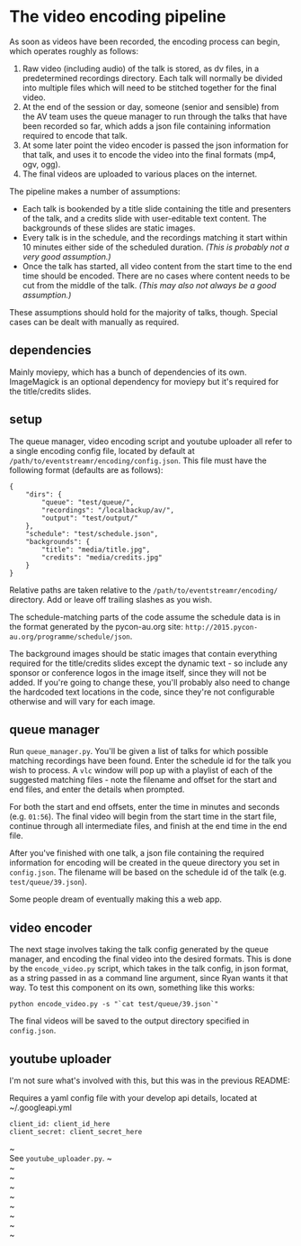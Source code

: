 The video encoding pipeline
===========================

As soon as videos have been recorded, the encoding process can begin, which operates roughly as follows:

1. Raw video (including audio) of the talk is stored, as dv files, in a predetermined recordings directory. Each talk will normally be divided into multiple files which will need to be stitched together for the final video.
2. At the end of the session or day, someone (senior and sensible) from the AV team uses the queue manager to run through the talks that have been recorded so far, which adds a json file containing information required to encode that talk.
3. At some later point the video encoder is passed the json information for that talk, and uses it to encode the video into the final formats (mp4, ogv, ogg).
4. The final videos are uploaded to various places on the internet.

The pipeline makes a number of assumptions:

- Each talk is bookended by a title slide containing the title and presenters of the talk, and a credits slide with user-editable text content. The backgrounds of these slides are static images.
- Every talk is in the schedule, and the recordings matching it start within 10 minutes either side of the scheduled duration. *(This is probably not a very good assumption.)*
- Once the talk has started, all video content from the start time to the end time should be encoded. There are no cases where content needs to be cut from the middle of the talk. *(This may also not always be a good assumption.)*

These assumptions should hold for the majority of talks, though. Special cases can be dealt with manually as required.


dependencies
------------

Mainly moviepy, which has a bunch of dependencies of its own. ImageMagick is an optional dependency for moviepy but it's required for the title/credits slides.


setup
-----

The queue manager, video encoding script  and youtube uploader all refer to a single encoding config file, located by default at `/path/to/eventstreamr/encoding/config.json`. This file must have the following format (defaults are as follows):

    {
        "dirs": {
            "queue": "test/queue/",
            "recordings": "/localbackup/av/",
            "output": "test/output/"
        },
        "schedule": "test/schedule.json",
        "backgrounds": {
            "title": "media/title.jpg",
            "credits": "media/credits.jpg"
        }
    }

Relative paths are taken relative to the `/path/to/eventstreamr/encoding/` directory. Add or leave off trailing slashes as you wish.

The schedule-matching parts of the code assume the schedule data is in the format generated by the pycon-au.org site: `http://2015.pycon-au.org/programme/schedule/json`.

The background images should be static images that contain everything required for the title/credits slides except the dynamic text - so include any sponsor or conference logos in the image itself, since they will not be added. If you're going to change these, you'll probably also need to change the hardcoded text locations in the code, since they're not configurable otherwise and will vary for each image.


queue manager
-------------

Run `queue_manager.py`. You'll be given a list of talks for which possible matching recordings have been found. Enter the schedule id for the talk you wish to process. A `vlc` window will pop up with a playlist of each of the suggested matching files - note the filename and offset for the start and end files, and enter the details when prompted.

For both the start and end offsets, enter the time in minutes and seconds (e.g. `01:56`). The final video will begin from the start time in the start file, continue through all intermediate  files, and finish at the end time in the end file.

After you've finished with one talk, a json file containing the required information for encoding will be created in the queue directory you set in `config.json`. The filename will be based on the schedule id of the talk (e.g. `test/queue/39.json`).

Some people dream of eventually making this a web app.


video encoder
-------------

The next stage involves taking the talk config generated by the queue manager, and encoding the final video into the desired formats. This is done by the `encode_video.py` script, which takes in the talk config, in json format, as a string passed in as a command line argument, since Ryan wants it that way. To test this component on its own, something like this works:

    python encode_video.py -s "`cat test/queue/39.json`"

The final videos will be saved to the output directory specified in `config.json`.

youtube uploader
----------------

I'm not sure what's involved with this, but this was in the previous README:

Requires a yaml config file with your develop api details, located at ~/.googleapi.yml

    client_id: client_id_here
    client_secret: client_secret_here
~                                                                               
See `youtube_uploader.py`.
~                                                                               
~                                                                               
~                                                                               
~                                                                               
~                                                                               
~                                                                               
~                                                                               
~                                                                               
~                             
